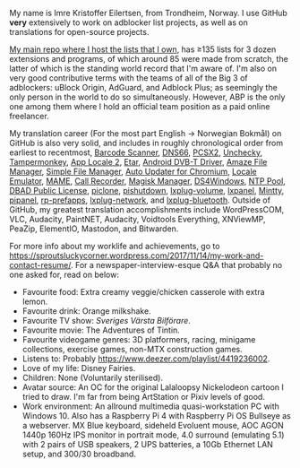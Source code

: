 My name is Imre Kristoffer Eilertsen, from Trondheim, Norway. I use GitHub **very** extensively to work on adblocker list projects, as well as on translations for open-source projects.

[My main repo where I host the lists that I own](https://github.com/DandelionSprout/adfilt), has ≥135 lists for 3 dozen extensions and programs, of which around 85 were made from scratch, the latter of which is the standing world record that I'm aware of. I'm also on very good contributive terms with the teams of all of the Big 3 of adblockers: uBlock Origin, AdGuard, and Adblock Plus; as seemingly the only person in the world to do so simultaneously. However, ABP is the only one among them where I hold an official team position as a paid online freelancer.

My translation career (For the most part English → Norwegian Bokmål) on GitHub is also very solid, and includes in roughly chronological order from earliest to recentmost, [Barcode Scanner](https://github.com/zxing/zxing/pull/878), [DNS66](https://github.com/julian-klode/dns66/pull/201), [PCSX2](https://github.com/PCSX2/pcsx2/pull/1850), [Unchecky](https://github.com/Unchecky/unchecky-translate/pull/196), [Tampermonkey](https://github.com/Tampermonkey/tampermonkey-i18n/pull/54), [App Locale 2](https://github.com/Flo354/XposedAppLocale/pull/12), [Etar](https://github.com/Etar-Group/Etar-Calendar/pull/313), [Android DVB-T Driver](https://github.com/martinmarinov/AndroidDvbDriver/pull/16), [Amaze File Manager](https://github.com/TeamAmaze/AmazeFileManager/pull/1205), [Simple File Manager](https://github.com/SimpleMobileTools/Simple-File-Manager/pull/220), [Auto Updater for Chromium](https://github.com/adolfintel/chromiumUpdater/pull/23), [Locale Emulator](https://github.com/xupefei/Locale-Emulator/pull/485), [MAME](https://github.com/mamedev/mame/pull/3828), [Call Recorder](https://gitlab.com/axet/android-call-recorder/merge_requests/20), [Magisk Manager](https://github.com/topjohnwu/Magisk/pull/864), [DS4Windows](https://github.com/Ryochan7/DS4Windows/pull/718), [NTP Pool](https://github.com/abh/ntppool/pull/169), [DBAD Public License](https://github.com/philsturgeon/dbad/pull/62), [piclone](https://github.com/raspberrypi-ui/piclone/pull/21), [pishutdown](https://github.com/raspberrypi-ui/pishutdown/pull/4), [lxplug-volume](https://github.com/raspberrypi-ui/lxplug-volume/pull/6), [lxpanel](https://github.com/lxde/lxpanel/pull/4), [Mintty](https://github.com/mintty/mintty/pull/908), [pipanel](https://github.com/raspberrypi-ui/pipanel/pull/9), [rp-prefapps](https://github.com/raspberrypi-ui/rp-prefapps), [lxplug-network](https://github.com/raspberrypi-ui/lxplug-network/pull/10), and [lxplug-bluetooth](https://github.com/raspberrypi-ui/lxplug-bluetooth/pull/8). Outside of GitHub, my greatest translation accomplishments include WordPressCOM, VLC, Audacity, PaintNET, Audacity, Voidtools Everything, XNViewMP, PeaZip, ElementIO, Mastodon, and Bitwarden.

For more info about my worklife and achievements, go to https://sproutsluckycorner.wordpress.com/2017/11/14/my-work-and-contact-resume/. For a newspaper-interview-esque Q&A that probably no one asked for, read on below:

* Favourite food: Extra creamy veggie/chicken casserole with extra lemon.
* Favourite drink: Orange milkshake.
* Favourite TV show: *Sveriges Värsta Bilförare*.
* Favourite movie: The Adventures of Tintin.
* Favourite videogame genres: 3D platformers, racing, minigame collections, exercise games, non-MTX construction games.
* Listens to: Probably https://www.deezer.com/playlist/4419236002.
* Love of my life: Disney Fairies.
* Children: None (Voluntarily sterilised).
* Avatar source: An OC for the original Lalaloopsy Nickelodeon cartoon I tried to draw. I'm far from being ArtStation or Pixiv levels of good.
* Work environment: An allround multimedia quasi-workstation PC with Windows 10. Also has a Raspberry Pi 4 with Raspberry Pi OS Bullseye as a webserver. MX Blue keyboard, sideheld Evoluent mouse, AOC AGON 1440p 160Hz IPS monitor in portrait mode, 4.0 surround (emulating 5.1) with 2 pairs of USB speakers, 2 UPS batteries, a 10Gb Ethernet LAN setup, and 300/30 broadband.

